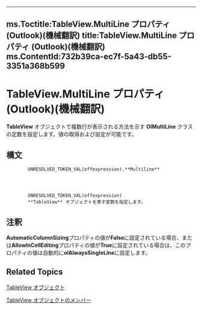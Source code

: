 

---
ms.Toctitle:TableView.MultiLine プロパティ (Outlook)(機械翻訳)
title:TableView.MultiLine プロパティ (Outlook)(機械翻訳)
ms.ContentId:732b39ca-ec7f-5a43-db55-3351a368b599
---
# TableView.MultiLine プロパティ (Outlook)(機械翻訳)




**TableView** オブジェクトで複数行が表示される方法を示す **OlMultiLine** クラスの定数を設定します。値の取得および設定が可能です。

## 構文

            UNRESOLVED_TOKEN_VAL(offexpression).**Multiline**




            UNRESOLVED_TOKEN_VAL(offexpression)
            **TableView** オブジェクトを表す変数を指定します。



## 注釈
**AutomaticColumnSizing**プロパティの値が**False**に設定されている場合、または**AllowInCellEditing**プロパティの値が**True**に設定されている場合は、このプロパティの値は自動的に**olAlwaysSingleLine**に設定します。



## Related Topics

[TableView オブジェクト](026e27f8-1655-060d-e8cc-87eaaf4f1510.md)

[TableView オブジェクトのメンバー](2cc17ec6-12cf-d335-9370-d3922b45510e.md)




